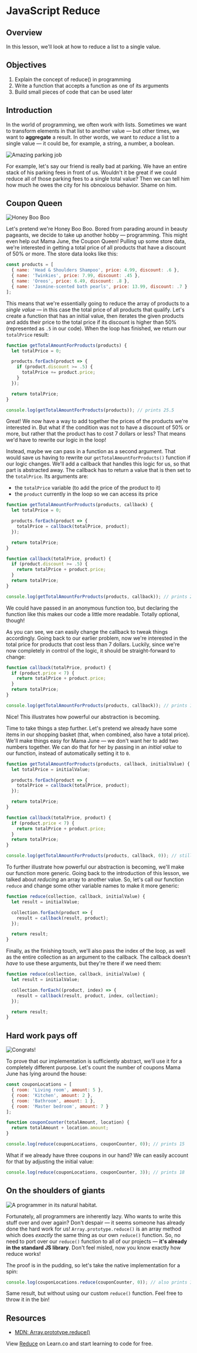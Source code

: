 # JavaScript Reduce

## Overview

In this lesson, we'll look at how to reduce a list to a single value.

## Objectives

1. Explain the concept of reduce() in programming
2. Write a function that accepts a function as one of its arguments
3. Build small pieces of code that can be used later

## Introduction
In the world of programming, we often work with lists. Sometimes we want to transform elements in that list to another value — but other times, we want to **aggregate** a result. In other words, we want to _reduce_ a list to a single value — it could be, for example, a string, a number, a boolean.

![Amazing parking job](http://www.carcrushing.com/wp-content/uploads/2014/11/Bad-Parking-Jobs-Car-Crushing-004.jpg)

For example, let's say our friend is really bad at parking. We have an entire stack of his parking fees in front of us. Wouldn't it be great if we could reduce all of those parking fees to a single total value? Then we can tell him how much he owes the city for his obnoxious behavior. Shame on him.

## Coupon Queen
![Honey Boo Boo](https://media.giphy.com/media/ponvUa3urCwJq/giphy.gif)
  
Let's pretend we're Honey Boo Boo. Bored from parading around in beauty pageants, we decide to take up another hobby — programming. This might even help out Mama June, the Coupon Queen! Pulling up some store data, we're interested in getting a total price of all products that have a discount of 50% or more. The store data looks like this:

```js
const products = [
  { name: 'Head & Shoulders Shampoo', price: 4.99, discount: .6 },
  { name: 'Twinkies', price: 7.99, discount: .45 },
  { name: 'Oreos', price: 6.49, discount: .8 },
  { name: 'Jasmine-scented bath pearls', price: 13.99, discount: .7 }
];
```

This means that we're essentially going to reduce the array of products to a _single value_ — in this case the total price of all products that qualify. Let's create a function that has an initial value, then iterates the given products and adds their price to the total price if its discount is higher than 50% (represented as `.5` in our code). When the loop has finished, we return our `totalPrice` result:

```js
function getTotalAmountForProducts(products) {
  let totalPrice = 0;

  products.forEach(product => {
    if (product.discount >= .5) {
      totalPrice += product.price;
    }
  });

  return totalPrice;
}

console.log(getTotalAmountForProducts(products)); // prints 25.5
```

Great! We now have a way to add together the prices of the products we're interested in. But what if the condition was not to have a discount of 50% or more, but rather that the product has to cost 7 dollars or less? That means we'd have to rewrite our logic in the loop!

Instead, maybe we can pass in a function as a second argument. That would save us having to rewrite our `getTotalAmountForProducts()` function if our logic changes. We'll add a callback that handles this logic for us, so that part is abstracted away. The callback has to return a value that is then set to the `totalPrice`. Its arguments are:

- the `totalPrice` variable (to add the price of the product to it)
- the `product` currently in the loop so we can access its price

```js
function getTotalAmountForProducts(products, callback) {
  let totalPrice = 0;

  products.forEach(product => {
    totalPrice = callback(totalPrice, product);
  });

  return totalPrice;
}

function callback(totalPrice, product) {
  if (product.discount >= .5) {
    return totalPrice + product.price;
  }
  return totalPrice;
}

console.log(getTotalAmountForProducts(products, callback)); // prints 25.5
```

We could have passed in an anonymous function too, but declaring the function like this makes our code a little more readable. Totally optional, though!

As you can see, we can easily change the callback to tweak things accordingly. Going back to our earlier problem, now we're interested in the total price for products that cost less than 7 dollars. Luckily, since we're now completely in control of the logic, it should be straight-forward to change:

```js
function callback(totalPrice, product) {
  if (product.price < 7) {
    return totalPrice + product.price;
  }
  return totalPrice;
}

console.log(getTotalAmountForProducts(products, callback)); // prints 11.5
```

Nice! This illustrates how powerful our abstraction is becoming.

Time to take things a step further. Let's pretend we already have some items in our shopping basket (that, when combined, also have a total price). We'll make things easy for Mama June — we don't want her to add two numbers together. We can do that for her by passing in an *initial value* to our function, instead of automatically setting it to `0`.

```js
function getTotalAmountForProducts(products, callback, initialValue) {
  let totalPrice = initialValue;

  products.forEach(product => {
    totalPrice = callback(totalPrice, product);
  });

  return totalPrice;
}

function callback(totalPrice, product) {
  if (product.price < 7) {
    return totalPrice + product.price;
  }
  return totalPrice;
}

console.log(getTotalAmountForProducts(products, callback, 0)); // still prints 11.5. Yeah!
```

To further illustrate how powerful our abstraction is becoming, we'll make our function more generic. Going back to the introduction of this lesson, we talked about *reducing* an array to another value. So, let's call our function `reduce` and change some other variable names to make it more generic:

```js
function reduce(collection, callback, initialValue) {
  let result = initialValue;

  collection.forEach(product => {
    result = callback(result, product);
  });

  return result;
}
```

Finally, as the finishing touch, we'll also pass the index of the loop, as well as the entire collection as an argument to the callback. The callback doesn't *have* to use these arguments, but they're there if we need them:

```js
function reduce(collection, callback, initialValue) {
  let result = initialValue;

  collection.forEach((product, index) => {
    result = callback(result, product, index, collection);
  });

  return result;
}
```

## Hard work pays off
![Congrats!](https://media.giphy.com/media/b7oW9sR0wcr2U/giphy.gif)

To prove that our implementation is sufficiently abstract, we'll use it for a completely different purpose. Let's count the number of coupons Mama June has lying around the house:

```js
const couponLocations = [
  { room: 'Living room', amount: 5 },
  { room: 'Kitchen', amount: 2 },
  { room: 'Bathroom', amount: 1 },
  { room: 'Master bedroom', amount: 7 }
];

function couponCounter(totalAmount, location) {
  return totalAmount + location.amount;
}

console.log(reduce(couponLocations, couponCounter, 0)); // prints 15
```

What if we already have three coupons in our hand? We can easily account for that by adjusting the initial value:

```js
console.log(reduce(couponLocations, couponCounter, 3)); // prints 18
```

## On the shoulders of giants

![A programmer in its natural habitat.](https://media.giphy.com/media/129fSchexp3aPC/giphy.gif)

Fortunately, all programmers are inherently lazy. Who wants to write this stuff over and over again? Don't despair — it seems someone has already done the hard work for us! `Array.prototype.reduce()` is an array method which does _exactly_ the same thing as our own `reduce()` function. So, no need to port over our `reduce()` function to all of our projects — **it's already in the standard JS library**. Don't feel misled, now you know exactly how reduce works!

The proof is in the pudding, so let's take the native implementation for a spin:

```js
console.log(couponLocations.reduce(couponCounter, 0)); // also prints 15!
```

Same result, but without using our custom `reduce()` function. Feel free to throw it in the bin!

## Resources

* [MDN: Array.prototype.reduce()](https://developer.mozilla.org/en-US/docs/Web/JavaScript/Reference/Global_Objects/Array/Reduce)

<p class='util--hide'>View <a href='https://learn.co/lessons/javascript-reduce'>Reduce</a> on Learn.co and start learning to code for free.</p>

